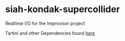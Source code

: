 # siah-kondak-supercollider
Realtime I/O for the Improvisor project

Tartini and other Dependencies found [here](https://github.com/supercollider/sc3-plugins)
